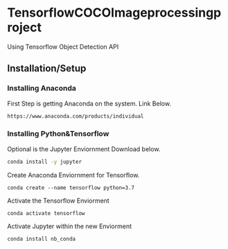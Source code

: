 # TensorflowCOCOImageprocessingproject
Using Tensorflow Object Detection API
## Installation/Setup
### Installing Anaconda 
First Step is getting Anaconda on the system. Link Below.
```bash
https://www.anaconda.com/products/individual
```
### Installing Python&Tensorflow
Optional is the Jupyter Enviornment Download below.
```bash
conda install -y jupyter
```
Create Anaconda Enviornment for Tensorflow. 
```
conda create --name tensorflow python=3.7
```
Activate the Tensorflow Enviorment
```
conda activate tensorflow
```
Activate Jupyter within the new Enviorment
```
conda install nb_conda
```
